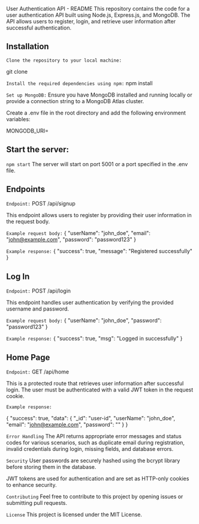 User Authentication API - README
This repository contains the code for a user authentication API built using Node.js, Express.js, and MongoDB. The API allows users to register, login, and retrieve user information after successful authentication.

## Installation
`Clone the repository to your local machine:`

git clone <repository-url>

`Install the required dependencies using npm:`
npm install

`Set up MongoDB:`
Ensure you have MongoDB installed and running locally or provide a connection string to a MongoDB Atlas cluster.

Create a .env file in the root directory and add the following environment variables:

MONGODB_URI=<your-mongodb-connection-string>

## Start the server:

`npm start`
The server will start on port 5001 or a port specified in the .env file.

## Endpoints

`Endpoint:` POST /api/signup

This endpoint allows users to register by providing their user information in the request body.

`Example request body:`
{
  "userName": "john_doe",
  "email": "john@example.com",
  "password": "password123"
}

`Example response:`
{
  "success": true,
  "message": "Registered successfully"
}

## Log In
`Endpoint:` POST /api/login

This endpoint handles user authentication by verifying the provided username and password.

`Example request body:`
{
  "userName": "john_doe",
  "password": "password123"
}

`Example response:`
{
  "success": true,
  "msg": "Logged in successfully"
}

## Home Page

`Endpoint:` GET /api/home

This is a protected route that retrieves user information after successful login. The user must be authenticated with a valid JWT token in the request cookie.

`Example response:`

{
  "success": true,
  "data": {
    "_id": "user-id",
    "userName": "john_doe",
    "email": "john@example.com",
    "password": "<hashed-password>"
  }
}

`Error Handling`
The API returns appropriate error messages and status codes for various scenarios, such as duplicate email during registration, invalid credentials during login, missing fields, and database errors.

`Security`
User passwords are securely hashed using the bcrypt library before storing them in the database.

JWT tokens are used for authentication and are set as HTTP-only cookies to enhance security.

`Contributing`
Feel free to contribute to this project by opening issues or submitting pull requests.

`License`
This project is licensed under the MIT License.

